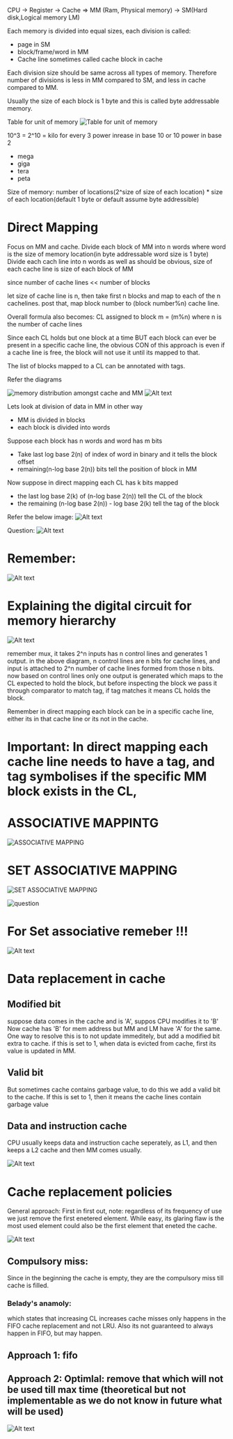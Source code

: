 CPU -> Register -> Cache => MM (Ram, Physical memory) -> SM(Hard disk,Logical memory LM)

Each memory is divided into equal sizes, each division is called:
- page in SM
- block/frame/word in MM
- Cache line sometimes called cache block in cache

Each division size should be same across all types of memory.
Therefore number of divisions is less in MM compared to SM, and less in cache compared to MM.

Usually the size of each block is 1 byte and this is called byte addressable memory.



Table for unit of memory
![Table for unit of memory](image.png)

10^3 = 2^10 = kilo
for every 3 power inrease in base 10 or 10 power in base 2
- mega
- giga
- tera
- peta




Size of memory: number of locations(2^size of size of each location) * size of each location(default 1 byte or default assume byte addressible)


# Direct Mapping
Focus on MM and cache.
Divide each block of MM into n words where word is the size of memory location(in byte addressable word size is 1 byte)
Divide each cach line into n words as well
as should be obvious, size of each cache line is size of  each block of MM

since number of cache lines << number of blocks

let size of cache line is n, then take first n blocks and map to each of the n cachelines.
post that, map block number to (block number%n) cache line.

Overall formula also becomes:
CL assigned to block m = (m%n) where n is the number of cache lines

Since each CL holds but one block at a time BUT each block can ever be present in a specific cache line, the obvious CON of this approach is even if a cache line is free, the block will not use it until its mapped to that.

The list of blocks mapped to a CL can be annotated with tags.


Refer the diagrams

![memory distribution amongst cache and MM](image-1.png)
![Alt text](image-2.png)



Lets look at division of data in MM in other way

- MM is divided in blocks
- each block is divided into words

Suppose each block has n words and word has m bits
- Take last log base 2(n) of index of word in binary and it tells the block offset
- remaining(n-log base 2(n)) bits tell the position of block in MM

Now suppose in direct mapping each CL has k bits mapped
- the last log base 2(k) of (n-log base 2(n)) tell the CL of the block
- the remaining (n-log base 2(n)) - log base 2(k) tell the tag of the block

Refer the below image:
![Alt text](image-3.png)

Question:
![Alt text](image-4.png)

# Remember: 
![Alt text](image-6.png)


# Explaining the  digital circuit for memory hierarchy
![Alt text](image-10.png)

remember mux, it takes 2^n inputs has n control lines and generates 1 output.
in the above diagram, n control lines are n bits for cache lines, and input is attached to 2^n number of cache lines formed from those n bits.
now based on control lines only one output is generated which maps to the CL expected to hold the block, but before inspecting the block we pass it through comparator to match tag, if tag matches it means CL holds the block.

Remember in direct mapping each block can be in a specific cache line, either its in that cache line or its not in the cache.

# Important: In direct mapping each cache line needs to have a tag, and tag symbolises if the specific MM block exists in the CL,

# ASSOCIATIVE MAPPINTG

![ASSOCIATIVE MAPPING](image-11.png)


# SET ASSOCIATIVE MAPPING

![SET ASSOCIATIVE MAPPING](image-12.png)

![question](image-13.png)

 # For Set associative remeber !!!
![Alt text](image-18.png)


# Data replacement in cache

## Modified bit
suppose data comes in the cache and is 'A', suppos CPU modifies it to 'B'
Now cache has 'B' for mem address but MM and LM have 'A' for the same.
One way to resolve this is to not update immeditely, but add a modified bit extra to cache.
if this is set to 1, when data is evicted from cache, first its value is updated in MM.

## Valid bit
But sometimes cache contains garbage value, to do this we add a valid bit to the cache.
If this is set to 1, then it means the cache lines contain garbage value

## Data and instruction cache
CPU usually keeps data and instruction cache seperately, as L1, and then keeps a L2 cache and then MM comes usually.

![Alt text](image-28.png)

# Cache replacement policies

General approach: First in first out, note: regardless of its frequency of use we just remove the first enetered element.
While easy, its glaring flaw is the most used element could also be the first element that eneted the cache.

![Alt text](image-30.png)

## Compulsory miss: 
Since in the beginning the cache is empty, they are the compulsory miss till cache is filled.

### Belady's anamoly:
which states that increasing CL increases cache misses only happens in the FIFO cache replacement and not LRU.
Also its not guaranteed to always happen in FIFO, but may happen.

## Approach 1: fifo

## Approach 2: Optimlal: remove that which will not be used till max time (theoretical but not implementable as we do not know in future what will be used)

![Alt text](image-31.png)